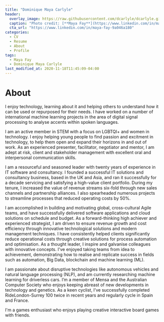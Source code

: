 ```yaml
---
title: "Dominique Maya Carlyle"
header:
  overlay_image: https://raw.githubusercontent.com/dcarlyle/dcarlyle.github.io/master/assets/images/maya_banner.jpg
  caption: "Photo credit: [**Maya Fay**](https://www.linkedin.com/in/maya-fay-9a046a180)"
  cta_url: "https://www.linkedin.com/in/maya-fay-9a046a180"
categories:
  - CV
  - Resume
  - About
  - Profile
tags:
  - Maya Fay
  - Dominique Maya Carlyle
last_modified_at: 2020-11-18T11:45:09-04:00
---
```


# About

I enjoy technology, learning about it and helping others to understand how it can be used or repurposed for their needs. I have worked on a number of international machine learning projects in the area of digital signal processing to analyse accents within spoken languages.

I am an active member in STEM with a focus on LGBTQI+ and women in technology. I enjoy helping young people to find passion and excitment in technology, to help them open and expand their horizons in and out of work. As an experienced presenter, facilitator, negotiator and mentor, I am adept at risk, client and stakeholder management with excellent oral and interpersonal communication skills.

I am a resourceful and seasoned leader with twenty years of experience in IT software and consultancy. I founded a successful IT solutions and consultancy business, based in the UK and Asia, and ran it successfully for a decade servicing and satisfying a high-value client portfolio. During my tenure, I increased the value of revenue streams six-fold through new sales channels and partnership alliances. I also spearheaded numerous projects to streamline processes that reduced operating costs by 50%.

I am accomplished in building and motivating global, cross-cultural Agile teams, and have successfully delivered software applications and cloud solutions on schedule and budget. As a forward-thinking high achiever and experienced strategist, I am driven to ensure revenue growth and cost efficiency through innovative technological solutions and modern management techniques. I have consistently helped clients significantly reduce operational costs through creative solutions for process automation and optimisation. As a thought leader, I inspire and galvanise colleagues with innovative concepts. I've enjoyed taking teams from idea to achievement, demonstrating how to realise and replicate success in fields such as automation, Big Data, blockchain and machine learning (ML).

I am passionate about disruptive technologies like autonomous vehicles and natural language processing (NLP), and am currently researching machine learning for driverless cars. I’m a member of Mensa and the Australian Computer Society who enjoys keeping abreast of new developments in technology and genetics. As a keen cyclist, I’ve successfully completed RideLondon-Surrey 100 twice in recent years and regularly cycle in Spain and France. 

I'm a games enthusiast who enjoys playing creative interactive board games with friends. 
